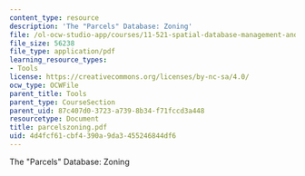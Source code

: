 ```yaml
---
content_type: resource
description: 'The "Parcels" Database: Zoning'
file: /ol-ocw-studio-app/courses/11-521-spatial-database-management-and-advanced-geographic-information-systems-spring-2003/4d4fcf61cbf4390a9da3455246844df6_parcelszoning.pdf
file_size: 56238
file_type: application/pdf
learning_resource_types:
- Tools
license: https://creativecommons.org/licenses/by-nc-sa/4.0/
ocw_type: OCWFile
parent_title: Tools
parent_type: CourseSection
parent_uid: 87c407d0-3723-a739-8b34-f71fccd3a448
resourcetype: Document
title: parcelszoning.pdf
uid: 4d4fcf61-cbf4-390a-9da3-455246844df6
---
```

The "Parcels" Database: Zoning